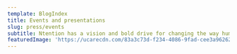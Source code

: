 ```yaml
---
template: BlogIndex
title: Events and presentations
slug: press/events
subtitle: Ntention has a vision and bold drive for changing the way humans interact with machines. Do you want to write about our company or do you have request regarding press or media?
featuredImage: 'https://ucarecdn.com/83a3c73d-f234-4086-9fad-cee3a9626230/'
---
```

